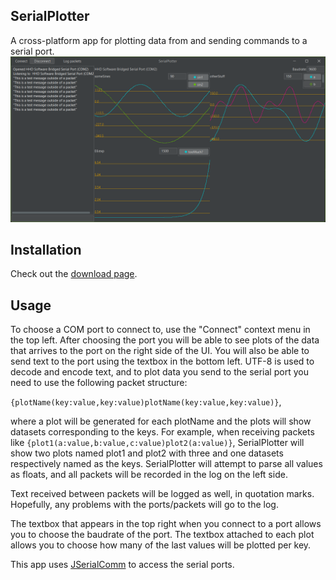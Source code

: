 ## SerialPlotter
A cross-platform app for plotting data from and sending commands to a serial port.
![screen.png](readmeResources%2Fscreen.png)
## Installation
Check out the <a href="https://seerbird.github.io/SerialPlotter/download.html">download page</a>.
## Usage
To choose a COM port to connect to, use the "Connect" context menu in the top left.
After choosing the port you will be able to see plots of the data that arrives to the port on the right side of the UI.
You will also be able to send text to the port using the textbox in the bottom left.
UTF-8 is used to decode and encode text, and to plot data you send to the serial port you need to use the following packet structure:

<code>{plotName(key:value,key:value)plotName(key:value,key:value)}</code>, 

where a plot will be generated for each plotName and the plots will show datasets corresponding to the keys. For example, when receiving packets like 
<code>{plot1(a:value,b:value,c:value)plot2(a:value)}</code>, SerialPlotter will show two plots named plot1 and plot2 with three and one datasets respectively named as the keys.
SerialPlotter will attempt to parse all values as floats, and all packets will be recorded in the log on the left side.

Text received between packets will be logged as well, in quotation marks. Hopefully, any problems with the ports/packets will go to the log.

The textbox that appears in the top right when you connect to a port allows you to choose the baudrate of the port.
The textbox attached to each plot allows you to choose how many of the last values will be plotted per key.

This app uses <a href = "https://github.com/Fazecast/jSerialComm/tree/master?tab=readme-ov-file#jserialcomm">JSerialComm</a> to access the serial ports.
